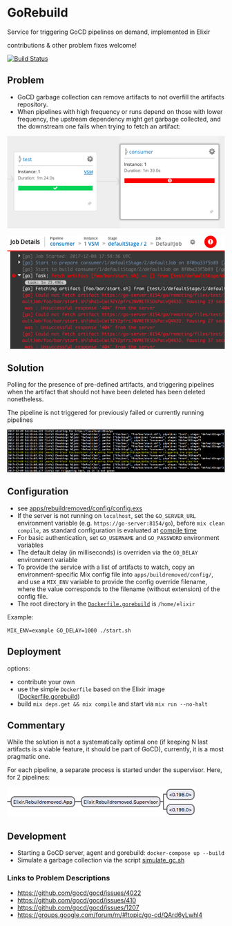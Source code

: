 # GoRebuild

Service for triggering GoCD pipelines on demand, implemented in Elixir

contributions & other problem fixes welcome!

[![Build Status](https://travis-ci.org/d-led/gorebuild.svg?branch=master)](https://travis-ci.org/d-led/gorebuild)

## Problem

- GoCD garbage collection can remove artifacts to not overfill the artifacts repository.
- When pipelines with high frequency or runs depend on those with lower frequency, the upstream
dependency might get garbage collected, and the downstream one fails when trying to fetch an artifact:

![](docs/img/vsm.png)

![](docs/img/failure.png)

## Solution

Polling for the presence of pre-defined artifacts, and triggering pipelines when the artifact that should not have
been deleted has been deleted nonetheless.

The pipeline is not triggered for previously failed or currently running pipelines

![](docs/img/triggering.png)

## Configuration

- see [apps/rebuildremoved/config/config.exs](apps/rebuildremoved/config/config.exs)
- If the server is not running on `localhost`, set the `GO_SERVER_URL` environment variable (e.g. `https://go-server:8154/go`), before `mix clean compile`, as standard configuration is evaluated at [compile time](https://www.amberbit.com/blog/2018/9/27/elixir-runtime-vs-compile-time-configuration/)
- For basic authentication, set `GO_USERNAME` and `GO_PASSWORD` environment variables
- The default delay (in milliseconds) is overriden via the `GO_DELAY` environment variable
- To provide the service with a list of artifacts to watch, copy an environment-specific Mix config file into `apps/buildremoved/config/`, and use a `MIX_ENV` variable to provide the config override filename, where the value corresponds to the filename (without extension) of the config file.
- The root directory in the [`Dockerfile.gorebuild`](Dockerfile.gorebuild) is `/home/elixir`

Example:

```
MIX_ENV=example GO_DELAY=1000 ./start.sh
```

## Deployment

options:

- contribute your own
- use the simple `Dockerfile` based on the Elixir image ([Dockerfile.gorebuild](Dockerfile.gorebuild))
- build `mix deps.get && mix compile` and start via `mix run --no-halt`

## Commentary

While the solution is not a systematically optimal one (if keeping N last artifacts is a viable feature, it should be part of GoCD), currently, it is a most pragmatic one.

For each pipeline, a separate process is started under the supervisor. Here, for 2 pipelines:

![](docs/img/observer.png)

## Development

- Starting a GoCD server, agent and gorebuild: `docker-compose up --build`
- Simulate a garbage collection via the script [simulate_gc.sh](simulate_gc.sh)

### Links to Problem Descriptions

- https://github.com/gocd/gocd/issues/4022
- https://github.com/gocd/gocd/issues/410
- https://github.com/gocd/gocd/issues/1207
- https://groups.google.com/forum/m/#!topic/go-cd/QArd6yLwhl4
